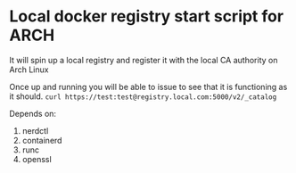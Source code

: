 # Local docker registry start script for ARCH
It will spin up a local registry and register it with the local CA authority on Arch Linux

Once up and running you will be able to issue 
to see that it is functioning as it should.  `curl https://test:test@registry.local.com:5000/v2/_catalog`

Depends on:
1) nerdctl
2) containerd
3) runc
4) openssl
